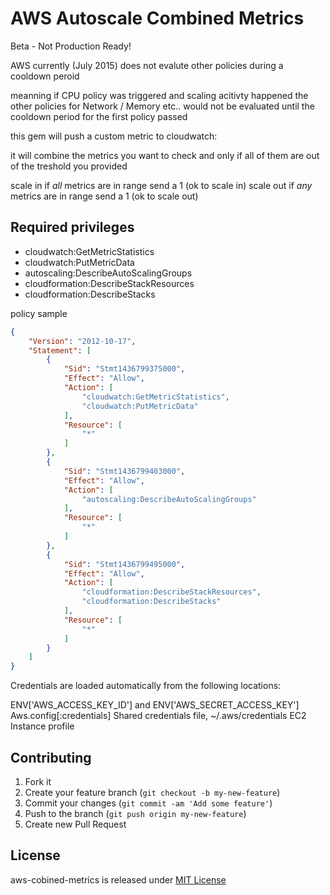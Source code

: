 AWS Autoscale Combined Metrics
==============================

Beta - Not Production Ready!

AWS currently (July 2015) does not evalute other policies during a cooldown peroid

meanning if CPU policy was triggered and scaling acitivty happened the other policies for Network / Memory etc.. would not be evaluated until the cooldown period for the first policy passed

this gem will push a custom metric to cloudwatch:

it will combine the metrics you want to check and only if all of them are out of the treshold you provided 

scale in if *all* metrics are in range send a 1 (ok to scale in)
scale out if *any* metrics are in range send a 1 (ok to scale out)


Required privileges
-------------------

* cloudwatch:GetMetricStatistics
* cloudwatch:PutMetricData
* autoscaling:DescribeAutoScalingGroups
* cloudformation:DescribeStackResources
* cloudformation:DescribeStacks

policy sample
````json
{
    "Version": "2012-10-17",
    "Statement": [
        {
            "Sid": "Stmt1436799375000",
            "Effect": "Allow",
            "Action": [
                "cloudwatch:GetMetricStatistics",
                "cloudwatch:PutMetricData"
            ],
            "Resource": [
                "*"
            ]
        },
        {
            "Sid": "Stmt1436799403000",
            "Effect": "Allow",
            "Action": [
                "autoscaling:DescribeAutoScalingGroups"
            ],
            "Resource": [
                "*"
            ]
        },
        {
            "Sid": "Stmt1436799495000",
            "Effect": "Allow",
            "Action": [
                "cloudformation:DescribeStackResources",
                "cloudformation:DescribeStacks"
            ],
            "Resource": [
                "*"
            ]
        }
    ]
}
````

Credentials are loaded automatically from the following locations:

ENV['AWS_ACCESS_KEY_ID'] and ENV['AWS_SECRET_ACCESS_KEY']
Aws.config[:credentials]
Shared credentials file, ~/.aws/credentials
EC2 Instance profile


Contributing
-------------
1. Fork it
2. Create your feature branch (`git checkout -b my-new-feature`)
3. Commit your changes (`git commit -am 'Add some feature'`)
4. Push to the branch (`git push origin my-new-feature`)
5. Create new Pull Request

License
-------
aws-cobined-metrics is released under [MIT License](http://www.opensource.org/licenses/MIT)
